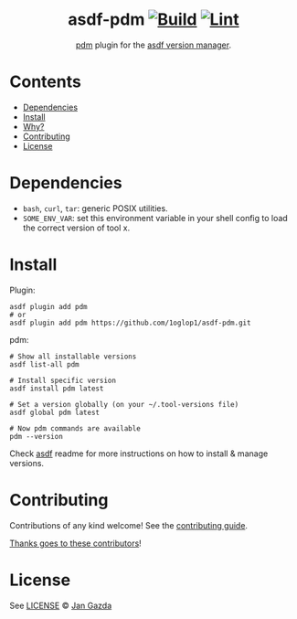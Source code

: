 <div align="center">

# asdf-pdm [![Build](https://github.com/1oglop1/asdf-pdm/actions/workflows/build.yml/badge.svg)](https://github.com/1oglop1/asdf-pdm/actions/workflows/build.yml) [![Lint](https://github.com/1oglop1/asdf-pdm/actions/workflows/lint.yml/badge.svg)](https://github.com/1oglop1/asdf-pdm/actions/workflows/lint.yml)


[pdm](https://github.com/pdm-project/pdm) plugin for the [asdf version manager](https://asdf-vm.com).

</div>

# Contents

- [Dependencies](#dependencies)
- [Install](#install)
- [Why?](#why)
- [Contributing](#contributing)
- [License](#license)

# Dependencies

- `bash`, `curl`, `tar`: generic POSIX utilities.
- `SOME_ENV_VAR`: set this environment variable in your shell config to load the correct version of tool x.

# Install

Plugin:

```shell
asdf plugin add pdm
# or
asdf plugin add pdm https://github.com/1oglop1/asdf-pdm.git
```

pdm:

```shell
# Show all installable versions
asdf list-all pdm

# Install specific version
asdf install pdm latest

# Set a version globally (on your ~/.tool-versions file)
asdf global pdm latest

# Now pdm commands are available
pdm --version
```

Check [asdf](https://github.com/asdf-vm/asdf) readme for more instructions on how to
install & manage versions.

# Contributing

Contributions of any kind welcome! See the [contributing guide](contributing.md).

[Thanks goes to these contributors](https://github.com/1oglop1/asdf-pdm/graphs/contributors)!

# License

See [LICENSE](LICENSE) © [Jan Gazda](https://github.com/1oglop1/)
